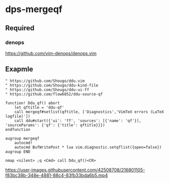 # dps-mergeqf

## Required

### denops 

https://github.com/vim-denops/denops.vim

## Exapmle

```
" https://github.com/Shougo/ddu.vim
" https://github.com/Shougo/ddu-kind-file
" https://github.com/Shougo/ddu-ui-ff
" https://github.com/flow6852/ddu-source-qf

function! Ddu_qf() abort
    let qftitle = 'ddu-qf'
    call mergeqf#setlist(qftitle, ['Diagnostics','VimTeX errors (LaTeX logfile)'])
    call ddu#start({'ui': 'ff', 'sources': [{'name': 'qf'}], 'sourceParams': {'qf': {'title': qftitle}}})
endfunction

augroup mergeqf 
    autocmd!
    autocmd BufWritePost * lua vim.diagnostic.setqflist({open=false})
augroup END

nmap <silent> ;q <Cmd> call Ddu_qf()<CR>
```


https://user-images.githubusercontent.com/42508708/216801105-f83bc38b-348e-4881-88c4-83fb33bda6b5.mp4

